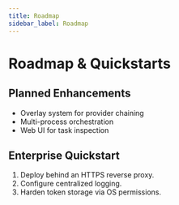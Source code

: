 ```yaml
---
title: Roadmap
sidebar_label: Roadmap
---
```


# Roadmap & Quickstarts

## Planned Enhancements
- Overlay system for provider chaining
- Multi-process orchestration
- Web UI for task inspection

## Enterprise Quickstart
1. Deploy behind an HTTPS reverse proxy.
2. Configure centralized logging.
3. Harden token storage via OS permissions.
